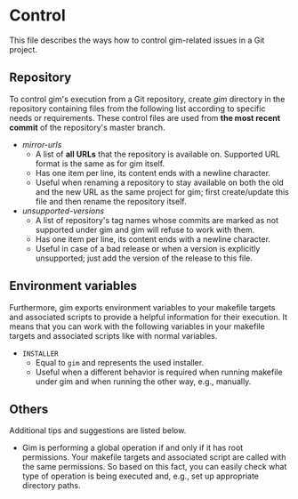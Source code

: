 # Control

This file describes the ways how to control gim-related issues in a Git project.

## Repository

To control gim's execution from a Git repository, create *gim* directory in the repository containing files from the following list according to specific needs or requirements. These control files are used from **the most recent commit** of the repository's master branch.

* *mirror-urls*
  * A list of **all URLs** that the repository is available on. Supported URL format is the same as for gim itself.
  * Has one item per line, its content ends with a newline character.
  * Useful when renaming a repository to stay available on both the old and the new URL as the same project for gim; first create/update this file and then rename the repository itself.
* *unsupported-versions*
  * A list of repository's tag names whose commits are marked as not supported under gim and gim will refuse to work with them.
  * Has one item per line, its content ends with a newline character.
  * Useful in case of a bad release or when a version is explicitly unsupported; just add the version of the release to this file.

## Environment variables

Furthermore, gim exports environment variables to your makefile targets and associated scripts to provide a helpful information for their execution. It means that you can work with the following variables in your makefile targets and associated scripts like with normal variables.

* `INSTALLER`
  * Equal to `gim` and represents the used installer.
  * Useful when a different behavior is required when running makefile under gim and when running the other way, e.g., manually.

## Others

Additional tips and suggestions are listed below.

* Gim is performing a global operation if and only if it has root permissions. Your makefile targets and associated script are called with the same permissions. So based on this fact, you can easily check what type of operation is being executed and, e.g., set up appropriate directory paths.
